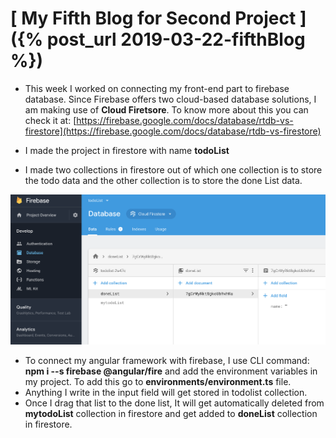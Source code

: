 # [ My Fifth Blog for Second Project ]({% post_url 2019-03-22-fifthBlog %})

- This week I worked on connecting my front-end part to firebase database. Since Firebase offers two cloud-based database solutions, I am making use of **Cloud Firetsore**. To know more about this you can check it at: [https://firebase.google.com/docs/database/rtdb-vs-firestore](https://firebase.google.com/docs/database/rtdb-vs-firestore)

- I made the project in firestore with name **todoList**
- I made two collections in firestore out of which one collection is to store the todo data and the other collection is to store the done List data.

![Image](/Images/image13.png)

- To connect my angular framework with firebase, I use CLI command: **npm i \-\-s firebase @angular/fire** and add the environment variables in my project. To add this go to **environments/environment.ts** file.
- Anything I write in the input field will get stored in todolist collection.
- Once I drag that list to the done list, It will get automatically deleted from **mytodoList** collection in firestore and get added to **doneList** collection in firestore.
